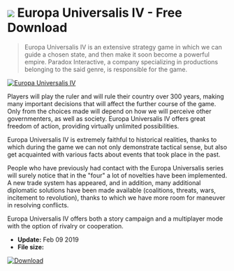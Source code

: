 # ![](https://cdn.softexe.net/static/icon/win.gif) Europa Universalis IV  - Free Download

> Europa Universalis IV is an extensive strategy game in which we can guide a chosen state, and then make it soon become a powerful empire. Paradox Interactive, a company specializing in productions belonging to the said genre, is responsible for the game.

[![Europa Universalis IV](https://gallery.dpcdn.pl/imgc/Tools/89680/g_-_420x350_1.5_-_x2cb40e45-d0af-464f-b844-9dcc4105b2a8.jpg)](https://softexe.net/win/games-entertainment/strategies/europa-universalis-iv:apbp.html)

Players will play the ruler and will rule their country over 300 years, making many important decisions that will affect the further course of the game. Only from the choices made will depend on how we will perceive other governmenters, as well as society. Europa Universalis IV offers great freedom of action, providing virtually unlimited possibilities.
 
 Europa Universalis IV is extremely faithful to historical realities, thanks to which during the game we can not only demonstrate tactical sense, but also get acquainted with various facts about events that took place in the past. 
 
 People who have previously had contact with the Europa Universalis series will surely notice that in the "four" a lot of novelties have been implemented. A new trade system has appeared, and in addition, many additional diplomatic solutions have been made available (coalitions, threats, wars, incitement to revolution), thanks to which we have more room for maneuver in resolving conflicts.
 
 Europa Universalis IV offers both a story campaign and a multiplayer mode with the option of rivalry or cooperation.


- **Update:** Feb 09 2019
- **File size:** 

[![Download](https://cdn.softexe.net/static/img/download.png)](https://softexe.net/win/games-entertainment/strategies/europa-universalis-iv:apbp.html)

